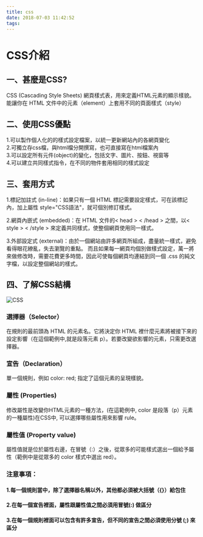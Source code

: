```yaml
---
title: css
date: 2018-07-03 11:42:52
tags:
---
```

# CSS介紹
## 一、甚麼是CSS?
CSS (Cascading Style Sheets) 網頁樣式表，用來定義HTML元素的顯示樣貌。能讓你在 HTML 文件中的元素（element）上套用不同的頁面樣式（style）
## 二、使用CSS優點
1.可以製作個人化的的樣式設定檔案，以統一更新網站內的各網頁變化</br>
2.可獨立存css檔，與html檔分開撰寫，也可直接寫在html檔案內</br>
3.可以設定所有元件(object)的變化，包括文字、圖片、按鈕、視窗等</br>
4.可以建立共同樣式指令，在不同的物件套用相同的樣式設定</br>
## 三、套用方式
1.標記加註式 (in-line)：如果只有一個 HTML 標記需要設定樣式，可在該標記內，加上屬性 style="CSS語法"，就可個別修訂樣式。

2.網頁內嵌式 (embedded)：在 HTML 文件的< head > < /head > 之間，以< style > < /style > 來定義共同樣式，使整個網頁使用同一樣式。

3.外部設定式 (external)：由於一個網站由許多網頁所組成，盡量統一樣式，避免看得眼花繚亂，失去瀏覽的重點。 而且如果每一網頁均個別做樣式設定，萬一將來做修改時，需要花費更多時間，因此可使每個網頁均連結到同一個 .css 的純文字檔，以設定整個網站的樣式。
## 四、了解CSS結構
![CSS](/css/CSS.png)
### 選擇器（Selector）
在規則的最前頭為 HTML 的元素名。它將決定你 HTML 裡什麼元素將被接下來的設定影響（在這個範例中,就是段落元素 p）。若要改變欲影響的元素，只需更改選擇器。
### 宣告（Declaration）
單一個規則，例如 color: red; 指定了這個元素的呈現樣貌。
### 屬性 (Properties)
修改屬性是改變你HTML元素的一種方法，(在這範例中, color 是段落（p）元素的一種屬性)在CSS中, 可以選擇哪些屬性用來影響 rule。
### 屬性值 (Property value)
屬性值就是位於屬性右邊，在冒號（:）之後，從眾多的可能樣式選出一個給予屬性（範例中是從眾多的 color 樣式中選出 red）。
### 注意事項：
#### 1.每一個規則當中，除了選擇器名稱以外，其他都必須被大括號（{}）給包住
#### 2.在每一個宣告裡面，屬性跟屬性值之間必須用冒號(:) 做區分
#### 3.在每一個規則裡面可以包含有許多宣告，但不同的宣告之間必須使用分號 (;) 來區分